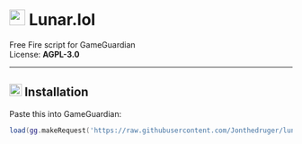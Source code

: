 # <img src="assets/icons/moon_white.svg" width="28"/> Lunar.lol

Free Fire script for GameGuardian  
License: **AGPL-3.0**

---

## <img src="assets/icons/download_white.svg" width="22"/> Installation

Paste this into GameGuardian:

```lua
load(gg.makeRequest('https://raw.githubusercontent.com/Jonthedruger/lunar.lol/refs/heads/main/Main.lua').content)()
